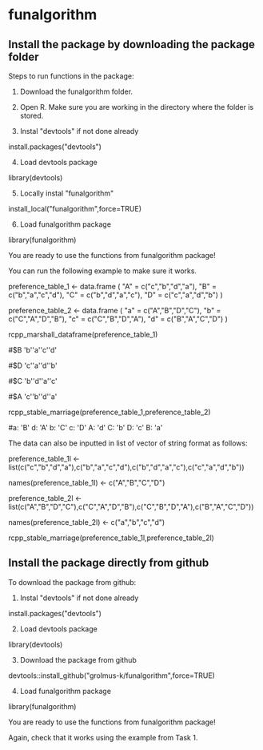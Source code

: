 # funalgorithm

## Install the package by downloading the package folder

Steps to run functions in the package:

1. Download the funalgorithm folder.

2. Open R. Make sure you are working in the directory where the folder is stored.

3. Instal "devtools" if not done already

  install.packages("devtools")
  
4. Load devtools package

  library(devtools)
  
5. Locally instal "funalgorithm" 

  install_local("funalgorithm",force=TRUE)

6. Load funalgorithm package

  library(funalgorithm)

You are ready to use the functions from funalgorithm package!

You can run the following example to make sure it works.

preference_table_1 <- data.frame (
"A" = c("c","b","d","a"),
"B" = c("b","a","c","d"),
"C" = c("b","d","a","c"),
"D" = c("c","a","d","b")
)

preference_table_2 <- data.frame (
"a" = c("A","B","D","C"),
"b" = c("C","A","D","B"),
"c" = c("C","B","D","A"),
"d" = c("B","A","C","D")
)


rcpp_marshall_dataframe(preference_table_1)

#$B        'b''a''c''d'

#$D        'c''a''d''b'

#$C        'b''d''a''c'

#$A        'c''b''d''a'

rcpp_stable_marriage(preference_table_1,preference_table_2)

#a:   'B' d:   'A' b:   'C' c:   'D' A:   'd' C:   'b' D:   'c' B:   'a'

The data can also be inputted in list of vector of string format as follows:

preference_table_1l <- list(c("c","b","d","a"),c("b","a","c","d"),c("b","d","a","c"),c("c","a","d","b"))

names(preference_table_1l) <- c("A","B","C","D")

preference_table_2l <- list(c("A","B","D","C"),c("C","A","D","B"),c("C","B","D","A"),c("B","A","C","D"))

names(preference_table_2l) <- c("a","b","c","d")

rcpp_stable_marriage(preference_table_1l,preference_table_2l)

## Install the package directly from github

To download the package from github:
1. Instal "devtools" if not done already

  install.packages("devtools")
  
2. Load devtools package

  library(devtools)

3. Download the package from github

  devtools::install_github("grolmus-k/funalgorithm",force=TRUE)
  
4. Load funalgorithm package

  library(funalgorithm)

You are ready to use the functions from funalgorithm package!

Again, check that it works using the example from Task 1.

